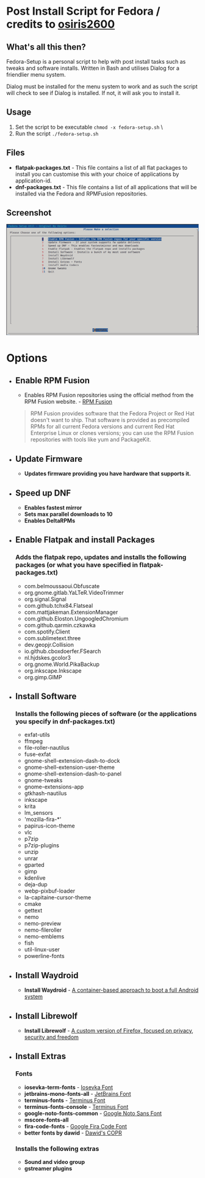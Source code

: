 # Post Install Script for Fedora / credits to [osiris2600](https://github.com/osiris2600/fedora-setup)

## What's all this then?

Fedora-Setup is a personal script to help with post install tasks such as tweaks and software installs. Written in Bash and utilises Dialog for a friendlier menu system.

Dialog must be installed for the menu system to work and as such the script will check to see if Dialog is installed. If not, it will ask you to install it.

## Usage
1. Set the script to be executable `chmod -x fedora-setup.sh` \
2. Run the script `./fedora-setup.sh`

## Files

- **flatpak-packages.txt** - This file contains a list of all flat packages to install you can customise this with your choice of applications by application-id.
- **dnf-packages.txt** - This file contains a list of all applications that will be installed via the Fedora and RPMFusion repositories.




## Screenshot

![Screenshot](fedora-setup-screenshot.png)

# Options

- ## Enable RPM Fusion
  - Enables RPM Fusion repositories using the official method from the RPM Fusion website. - [RPM Fusion](https://rpmfusion.org)
  > RPM Fusion provides software that the Fedora Project or Red Hat doesn't want to ship. That software is provided as precompiled RPMs for all current Fedora versions and current Red Hat Enterprise Linux or clones versions; you can use the RPM Fusion repositories with tools like yum and PackageKit.
- ## Update Firmware
  - **Updates firmware providing you have hardware that supports it.**
- ## Speed up DNF
  - **Enables fastest mirror**
  - **Sets max parallel downloads to 10**
  - **Enables DeltaRPMs**
- ## Enable Flatpak and install Packages
  ### Adds the flatpak repo, updates and installs the following packages (or what you have specified in flatpak-packages.txt)
  - com.belmoussaoui.Obfuscate
  - org.gnome.gitlab.YaLTeR.VideoTrimmer
  - org.signal.Signal
  - com.github.tchx84.Flatseal
  - com.mattjakeman.ExtensionManager
  - com.github.Eloston.UngoogledChromium
  - com.github.qarmin.czkawka
  - com.spotify.Client
  - com.sublimetext.three
  - dev.geopjr.Collision
  - io.github.cboxdoerfer.FSearch
  - nl.hjdskes.gcolor3
  - org.gnome.World.PikaBackup
  - org.inkscape.Inkscape
  - org.gimp.GIMP
- ## Install Software
  ### Installs the following pieces of software (or the applications you specify in dnf-packages.txt)
    - exfat-utils
    - ffmpeg
    - file-roller-nautilus
    - fuse-exfat
    - gnome-shell-extension-dash-to-dock
    - gnome-shell-extension-user-theme
    - gnome-shell-extension-dash-to-panel
    - gnome-tweaks
    - gnome-extensions-app
    - gtkhash-nautilus
    - inkscape
    - krita
    - lm_sensors
    - 'mozilla-fira-*'
    - papirus-icon-theme
    - vlc
    - p7zip
    - p7zip-plugins
    - unzip
    - unrar
    - gparted
    - gimp
    - kdenlive
    - deja-dup
    - webp-pixbuf-loader
    - la-capitaine-cursor-theme
    - cmake
    - gettext
    - nemo
    - nemo-preview
    - nemo-fileroller
    - nemo-emblems
    - fish
    - util-linux-user
    - powerline-fonts
- ## Install Waydroid
  - **Install Waydroid** - [A container-based approach to boot a full Android system](https://waydro.id/)
- ## Install Librewolf
  - **Install Librewolf** - [A custom version of Firefox, focused on privacy, security and freedom](https://librewolf.net/)
- ## Install Extras
  ### Fonts
    - **iosevka-term-fonts** - [Iosevka Font](https://github.com/be5invis/Iosevka)
    - **jetbrains-mono-fonts-all** - [JetBrains Font](https://www.jetbrains.com/lp/mono/)
    - **terminus-fonts** - [Terminus Font](https://terminus-font.sourceforge.net/)
    - **terminus-fonts-console** - [Terminus Font](https://terminus-font.sourceforge.net/)
    - **google-noto-fonts-common** - [Google Noto Sans Font](https://fonts.google.com/noto/specimen/Noto+Sans)
    - **mscore-fonts-all**
    - **fira-code-fonts** - [Google Fira Code Font](https://fonts.google.com/specimen/Fira+Code)
    - **better fonts by dawid** - [Dawid's COPR](https://copr.fedorainfracloud.org/coprs/dawid/better_fonts/)
  ### Installs the following extras
    - **Sound and video group**
    - **gstreamer plugins**
